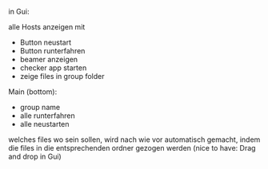in Gui:

alle Hosts anzeigen mit 
- Button neustart
- Button runterfahren
- beamer anzeigen
- checker app starten
- zeige files in group folder


Main (bottom):
- group name
- alle runterfahren
- alle neustarten


welches files wo sein sollen, wird nach wie vor automatisch
gemacht, indem die files in die entsprechenden ordner
gezogen werden
(nice to have: Drag and drop in Gui)
